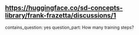 ## https://huggingface.co/sd-concepts-library/frank-frazetta/discussions/1

contains_question: yes
question_part: How many training steps?